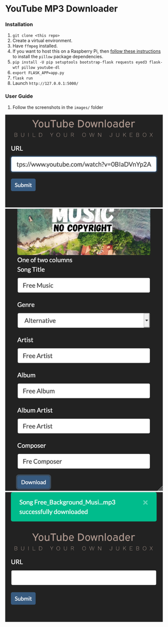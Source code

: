 # YouTube MP3 Downloader

### Installation

1. `git clone <this repo>`
1. Create a virtual environment.
1. Have `ffmpeg` installed.
1. If you want to host this on a Raspberry Pi, then [follow these instructions](https://www.techcoil.com/blog/how-to-setup-python-imaging-library-pillow-on-raspbian-stretch-lite-for-processing-images-on-your-raspberry-pi/) to install the `pillow` package dependencies.
1. `pip install -U pip setuptools bootstrap-flask requests eyed3 flask-wtf pillow youtube-dl`
1. `export FLASK_APP=app.py`
1. `flask run`
1. Launch `http://127.0.0.1:5000/`

### User Guide

1. Follow the screenshots in the `images/` folder

![](images/S1.PNG)
![](images/S2.PNG)
![](images/S3.PNG)